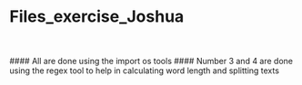 # Files_exercise_Joshua
<br>
<br>
#### All are done using the import os tools
#### Number 3 and 4 are done using the regex tool to help in calculating word length and splitting texts
